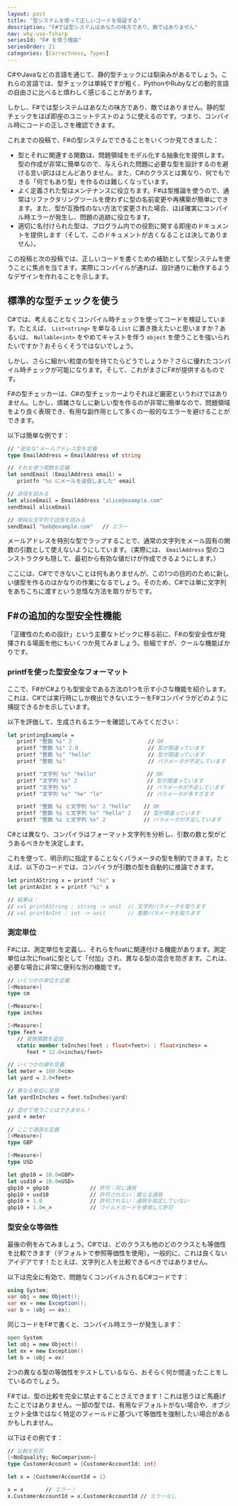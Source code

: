 ```yaml
---
layout: post
title: "型システムを使って正しいコードを保証する"
description: "F#では型システムはあなたの味方であり、敵ではありません"
nav: why-use-fsharp
seriesId: "F# を使う理由"
seriesOrder: 21
categories: [Correctness, Types]
---
```


C#やJavaなどの言語を通じて、静的型チェックには馴染みがあるでしょう。これらの言語では、型チェックは単純ですが粗く、PythonやRubyなどの動的言語の自由さに比べると煩わしく感じることがあります。

しかし、F#では型システムはあなたの味方であり、敵ではありません。静的型チェックをほぼ即座のユニットテストのように使えるのです。つまり、コンパイル時にコードの正しさを確認できます。

これまでの投稿で、F#の型システムでできることをいくつか見てきました：

* 型とそれに関連する関数は、問題領域をモデル化する抽象化を提供します。型の作成が非常に簡単なので、与えられた問題に必要な型を設計するのを避ける言い訳はほとんどありません。また、C#のクラスとは異なり、何でもできる「何でもあり型」を作るのは難しくなっています。
* よく定義された型はメンテナンスに役立ちます。F#は型推論を使うので、通常はリファクタリングツールを使わずに型の名前変更や再構築が簡単にできます。また、型が互換性のない方法で変更された場合、ほぼ確実にコンパイル時エラーが発生し、問題の追跡に役立ちます。
* 適切に名付けられた型は、プログラム内での役割に関する即座のドキュメントを提供します（そして、このドキュメントが古くなることは決してありません）。

この投稿と次の投稿では、正しいコードを書くための補助として型システムを使うことに焦点を当てます。実際にコンパイルが通れば、設計通りに動作するようなデザインを作れることを示します。

## 標準的な型チェックを使う ##

C#では、考えることなくコンパイル時チェックを使ってコードを検証しています。たとえば、 `List<string>` を単なる `List` に置き換えたいと思いますか？あるいは、 `Nullable<int>` をやめてキャストを伴う `object` を使うことを強いられたいですか？おそらくそうではないでしょう。

しかし、さらに細かい粒度の型を持てたらどうでしょうか？さらに優れたコンパイル時チェックが可能になります。そして、これがまさにF#が提供するものです。

F#の型チェッカーは、C#の型チェッカーよりそれほど厳密というわけではありません。しかし、煩雑さなしに新しい型を作るのが非常に簡単なので、問題領域をより良く表現でき、有用な副作用として多くの一般的なエラーを避けることができます。

以下は簡単な例です：

```fsharp
// "安全な"メールアドレス型を定義
type EmailAddress = EmailAddress of string

// それを使う関数を定義
let sendEmail (EmailAddress email) = 
   printfn "%s にメールを送信しました" email

// 送信を試みる
let aliceEmail = EmailAddress "alice@example.com"
sendEmail aliceEmail

// 単純な文字列で送信を試みる
sendEmail "bob@example.com"   // エラー
```

メールアドレスを特別な型でラップすることで、通常の文字列をメール固有の関数の引数として使えないようにしています。（実際には、 `EmailAddress` 型のコンストラクタも隠して、最初から有効な値だけが作成できるようにします。）

ここには、C#でできないことは何もありませんが、この1つの目的のために新しい値型を作るのはかなりの作業になるでしょう。そのため、C#では単に文字列をあちこちに渡すという怠惰な方法を取りがちです。

## F#の追加的な型安全性機能 ##

「正確性のための設計」という主要なトピックに移る前に、F#の型安全性が発揮される場面を他にもいくつか見てみましょう。些細ですが、クールな機能ばかりです。

### printfを使った型安全なフォーマット ###

ここで、F#がC#よりも型安全である方法の1つを示す小さな機能を紹介します。これは、C#では実行時にしか検出できないエラーをF#コンパイラがどのように捕捉できるかを示しています。

以下を評価して、生成されるエラーを確認してみてください：

```fsharp
let printingExample = 
   printf "整数 %i" 2                        // OK
   printf "整数 %i" 2.0                      // 型が間違っています
   printf "整数 %i" "hello"                  // 型が間違っています
   printf "整数 %i"                          // パラメータが不足しています

   printf "文字列 %s" "hello"                // OK
   printf "文字列 %s" 2                      // 型が間違っています
   printf "文字列 %s"                        // パラメータが不足しています
   printf "文字列 %s" "he" "lo"              // パラメータが多すぎます

   printf "整数 %i と文字列 %s" 2 "hello"    // OK
   printf "整数 %i と文字列 %s" "hello" 2    // 型が間違っています
   printf "整数 %i と文字列 %s" 2            // パラメータが不足しています
```

C#とは異なり、コンパイラはフォーマット文字列を分析し、引数の数と型がどうあるべきかを決定します。

これを使って、明示的に指定することなくパラメータの型を制約できます。たとえば、以下のコードでは、コンパイラが引数の型を自動的に推論できます。

```fsharp
let printAString x = printf "%s" x
let printAnInt x = printf "%i" x

// 結果は：
// val printAString : string -> unit  // 文字列パラメータを取ります
// val printAnInt : int -> unit       // 整数パラメータを取ります
```

<a name="units-of-measure"></a>
### 測定単位 ###

F#には、測定単位を定義し、それらをfloatに関連付ける機能があります。測定単位は次にfloatに型として「付加」され、異なる型の混合を防ぎます。これは、必要な場合に非常に便利な別の機能です。

```fsharp
// いくつかの単位を定義
[<Measure>] 
type cm

[<Measure>] 
type inches

[<Measure>] 
type feet =
   // 変換関数を追加
   static member toInches(feet : float<feet>) : float<inches> = 
      feet * 12.0<inches/feet>

// いくつかの値を定義
let meter = 100.0<cm>
let yard = 3.0<feet>

// 異なる単位に変換
let yardInInches = feet.toInches(yard)

// 混ぜて使うことはできません！
yard + meter

// ここで通貨を定義
[<Measure>] 
type GBP

[<Measure>] 
type USD

let gbp10 = 10.0<GBP>
let usd10 = 10.0<USD>
gbp10 + gbp10             // 許可：同じ通貨
gbp10 + usd10             // 許可されない：異なる通貨
gbp10 + 1.0               // 許可されない：通貨を指定していない
gbp10 + 1.0<_>            // ワイルドカードを使用して許可
```

### 型安全な等価性 ###

最後の例をみてみましょう。C#では、どのクラスも他のどのクラスとも等価性を比較できます（デフォルトで参照等価性を使用）。一般的に、これは良くないアイデアです！たとえば、文字列と人を比較できるべきではありません。

以下は完全に有効で、問題なくコンパイルされるC#コードです：

```csharp
using System;
var obj = new Object();
var ex = new Exception();
var b = (obj == ex);
```

同じコードをF#で書くと、コンパイル時エラーが発生します：

```fsharp
open System
let obj = new Object()
let ex = new Exception()
let b = (obj = ex)
```

2つの異なる型の等価性をテストしているなら、おそらく何か間違ったことをしているのでしょう。

F#では、型の比較を完全に禁止することさえできます！これは思うほど馬鹿げたことではありません。一部の型では、有用なデフォルトがない場合や、オブジェクト全体ではなく特定のフィールドに基づいて等価性を強制したい場合があるかもしれません。

以下はその例です：

```fsharp
// 比較を拒否
[<NoEquality; NoComparison>]
type CustomerAccount = {CustomerAccountId: int}

let x = {CustomerAccountId = 1}

x = x       // エラー！
x.CustomerAccountId = x.CustomerAccountId // エラーなし
```
